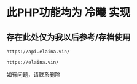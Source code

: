 # 此PHP功能均为 冷曦 实现

## 存在此处仅为我以后参考/存档使用

```
https://api.elaina.vin/

https://elaina.vin/
```
如有问题，请联系删除